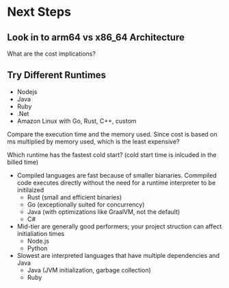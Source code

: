 # Next Steps

## Look in to arm64 vs x86_64 Architecture
What are the cost implications?

## Try Different Runtimes
- Nodejs
- Java
- Ruby
- .Net
- Amazon Linux with Go, Rust, C++, custom

Compare the execution time and the memory used. Since cost is based on ms multiplied by memory used, which is the least expensive?

Which runtime has the fastest cold start? (cold start time is inlcuded in the billed time)
- Compiled languages are fast because of smaller bianaries. Commpiled code executes directly without the need for a runtime interpreter to be initilaized
  - Rust (small and efficient binaries)
  - Go (exceptionally suited for concurrency)
  - Java (with optimizations like GraalVM, not the default)
  - C#
- Mid-tier are generally good performers; your project struction can affect initialiation times
  - Node.js
  - Python
- Slowest are interpreted languages that have multiple dependencies and Java
  - Java (JVM initialization, garbage collection)
  - Ruby
